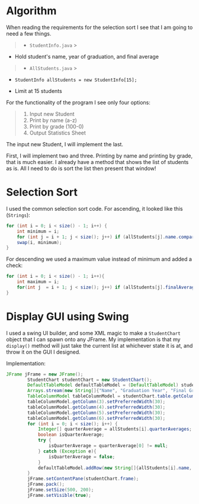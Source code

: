 # Algorithm

When reading the requirements for the selection sort I see that I am going to need a few things.

> * `StudentInfo.java`
    >

* Hold student's name, year of graduation, and final average

> * `AllStudents.java`
    >

* `StudentInfo allStudents = new StudentInfo[15];`
  >
* Limit at 15 students

>

For the functionality of the program I see only four options:
> 1. Input new Student
> 2. Print by name (a-z)
> 3. Print by grade (100-0)
> 4. Output Statistics Sheet

The input new Student, I will implement the last.

First, I will implement two and three. Printing by name and printing by grade, that is much easier. I already have a
method that shows the list of students as is. All I need to do is sort the list then present that window!

# Selection Sort

I used the common selection sort code. For ascending, it looked like this (`Strings`):

```java
for (int i = 0; i < size() - 1; i++) {
    int minimum = i;
    for (int j = i + 1; j < size(); j++) if (allStudents[j].name.compareToIgnoreCase(allStudents[minimum].name) < 0) minimum = j;
    swap(i, minimum);
}
```

For descending we used a maximum value instead of minimum and added a check:

```java
for (int i = 0; i < size() - 1; i++){
    int maximum = i;
    for(int j  = i + 1; j < size(); j++) if (allStudents[j].finalAverage > allStudents[maximum].finalAverage) maximum = j;
}
```

# Display GUI using Swing

I used a swing UI builder, and some XML magic to make a `StudentChart` object that I can spawn onto any JFrame. My
implementation is that my `display()` method will just take the current list at whichever state it is at, and throw it
on the GUI I designed.

Implementation:

```java
JFrame jFrame = new JFrame();
        StudentChart studentChart = new StudentChart();
        DefaultTableModel defaultTableModel = (DefaultTableModel) studentChart.table.getModel();
        Arrays.stream(new String[]{"Name", "Graduation Year", "Final Grade", "Q1", "Q2", "Q3", "Q4"}).forEach(defaultTableModel::addColumn);
        TableColumnModel tableColumnModel = studentChart.table.getColumnModel();
        tableColumnModel.getColumn(3).setPreferredWidth(30);
        tableColumnModel.getColumn(4).setPreferredWidth(30);
        tableColumnModel.getColumn(5).setPreferredWidth(30);
        tableColumnModel.getColumn(6).setPreferredWidth(30);
        for (int i = 0; i < size(); i++) {
            Integer[] quarterAverage = allStudents[i].quarterAverages;
            boolean isQuarterAverage;
            try {
                isQuarterAverage = quarterAverage[0] != null;
            } catch (Exception e){
                isQuarterAverage = false;
            }
            defaultTableModel.addRow(new String[]{allStudents[i].name, Integer.toString(allStudents[i].yearOfGraduation), Double.toString(allStudents[i].finalAverage), isQuarterAverage ? Integer.toString(quarterAverage[0]) : "", isQuarterAverage ? Integer.toString(quarterAverage[1]) : "", isQuarterAverage ? Integer.toString(quarterAverage[2]) : "", isQuarterAverage ? Integer.toString(quarterAverage[3]) : ""});
        }
        jFrame.setContentPane(studentChart.frame);
        jFrame.pack();
        jFrame.setSize(500, 200);
        jFrame.setVisible(true);
```

